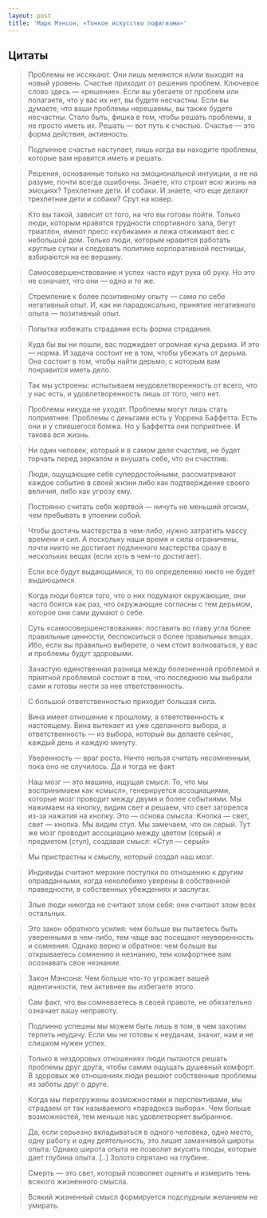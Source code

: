 ```yaml
---
layout: post
title: 'Марк Мэнсон, «Тонкое искусство пофигизма»'
---
```


## Цитаты
>Проблемы не иссякают. Они лишь меняются и/или выходят на новый уровень. Счастье приходит от решения проблем. Ключевое слово здесь — «решение». Если вы убегаете от проблем или полагаете, что у вас их нет, вы будете несчастны. Если вы думаете, что ваши проблемы нерешаемы, вы также будете несчастны. Стало быть, фишка в том, чтобы решать проблемы, а не просто иметь их. Решать — вот путь к счастью. Счастье — это форма действия, активность.

>Подлинное счастье наступает, лишь когда вы находите проб­лемы, которые вам нравится иметь и решать.

>Решения, основанные только на эмоциональной интуиции, а не на разуме, почти всегда ошибочны. Знаете, кто строит всю жизнь на эмоциях? Трехлетние дети. И собаки. И знаете, что еще делают трехлетние дети и собаки? Срут на ковер.

>Кто вы такой, зависит от того, на что вы готовы пойти. Только люди, которым нравятся трудности спортивного зала, бегут триатлон, имеют пресс «кубиками» и лежа отжимают вес с небольшой дом. Только люди, которым нравится работать круглые сутки и следовать политике корпоративной лестницы, взбираются на ее вершину.

>Самосовершенствование и успех часто идут рука об руку. Но это не означает, что они — одно и то же.

>Стремление к более позитивному опыту — само по себе негативный опыт. И, как ни парадоксально, принятие негативного опыта — позитивный опыт.

>Попытка избежать страдания есть форма страдания.

>Куда бы вы ни пошли, вас поджидает огромная куча дерьма. И это — норма. И задача состоит не в том, чтобы убежать от дерьма. Она состоит в том, чтобы найти дерьмо, с которым вам понравится иметь дело.

>Так мы устроены: испытываем неудовлетворенность от всего, что у нас есть, и удовлетворенность лишь от того, чего нет.

>Проблемы никуда не уходят. Проблемы могут лишь стать поприятнее. Проблемы с деньгами есть у Уоррена Баффетта. Есть они и у спившегося бомжа. Но у Баффетта они поприятнее. И такова вся жизнь.

>Ни один человек, который и в самом деле счастлив, не будет торчать перед зеркалом и внушать себе, что он счастлив.

>Люди, ощущающие себя супердостойными, рассматривают каждое событие в своей жизни либо как подтверждение своего величия, либо как угрозу ему.

>Постоянно считать себя жертвой — ничуть не меньший эгоизм, чем пребывать в упоении собой.

>Чтобы достичь мастерства в чем-либо, нужно затратить массу времени и сил. А поскольку наши время и силы ограничены, почти никто не достигает подлинного мастерства сразу в нескольких вещах (если хоть в чем-то достигает).

>Если все будут выдающимися, то по определению никто не будет выдающимся.

>Когда люди боятся того, что о них подумают окружающие, они часто боятся как раз, что окружающие согласны с тем дерьмом, которое они сами думают о себе.

>Суть «самосовершенствования»: поставить во главу угла более правильные ценности, беспокоиться о более правильных вещах. Ибо, если вы правильно выберете, о чем стоит волноваться, у вас и проблемы будут здоровыми.

>Зачастую единственная разница между болезненной проблемой и приятной проблемой состоит в том, что последнюю мы выбрали сами и готовы нести за нее ответственность.

>С большой ответственностью приходит большая сила.

>Вина имеет отношение к прошлому, а ответственность к настоящему. Вина вытекает из уже сделанного выбора, а ответственность — из выбора, который вы делаете сейчас, каждый день и каждую минуту.

>Уверенность — враг роста. Ничто нельзя считать несомненным, пока оно не случилось. Да и тогда не факт

>Наш мозг — это машина, ищущая смысл. То, что мы воспринимаем как «смысл», генерируется ассоциациями, которые мозг проводит между двумя и более событиями. Мы нажимаем на кнопку, видим свет и решаем, что свет загорелся из-за нажатия на кнопку. Это — основа смысла. Кнопка — свет, свет — кнопка. Мы видим стул. Мы замечаем, что он серый. Тут же мозг проводит ассоциацию между цветом (серый) и предметом (стул), создавая смысл: «Стул — серый»

>Мы пристрастны к смыслу, который создал наш мозг.

>Индивиды считают мерзкие поступки по отношению к другим оправданными, когда неколебимо уверены в собственной праведности, в собственных убеждениях и заслугах.

>Злые люди никогда не считают злом себя: они считают злом всех остальных.

>Это закон обратного усилия: чем больше вы пытаетесь быть уверенными в чем-либо, тем чаще вас посещают неуверенность и сомнения. Однако верно и обратное: чем больше вы открываетесь сомнению и незнанию, тем комфортнее вам осознавать свое незнание.

>Закон Мэнсона: Чем больше что-то угрожает вашей идентичности, тем активнее вы избегаете этого.

>Сам факт, что вы сомневаетесь в своей правоте, не обязательно означает вашу неправоту.

>Подлинно успешны мы можем быть лишь в том, в чем захотим терпеть неудачу. Если мы не готовы к неудачам, значит, нам и не слишком нужен успех.

>Только в нездоровых отношениях люди пытаются решать проблемы друг друга, чтобы самим ощущать душевный комфорт. В здоровых же отношениях люди решают собственные проблемы из заботы друг о друге.

>Когда мы перегружены возможностями и перспективами, мы страдаем от так называемого «парадокса выбора». Чем больше возможностей, тем меньше нас удовле­творяет выбранное.

>Да, если серьезно вкладываться в одного человека, одно место, одну работу и одну деятельность, это лишит заманчивой широты опыта. Однако широта опыта не позволит вкусить плоды, которые дает глубина опыта. [..] Золото спрятано на глубине.

>Смерть — это свет, который позволяет оценить и измерить тень всякого жизненного смысла.

>Всякий жизненный смысл формируется подспудным желанием не умирать.
